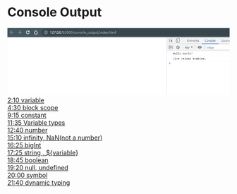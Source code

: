 # Console Output

<img src="20210806_232043.png">

<a href="https://youtu.be/OCCpGh4ujb8">
2:10 variable<br>
4:30 block scope<br>
9:15 constant<br>
11:35 Variable types<br>
12:40 number<br>
15:10 infinity, NaN(not a number)<br>
16:25 bigInt<br>
17:25 string , ${variable}<br>
18:45 boolean<br>
19:20 null, undefined<br>
20:00 symbol<br>
21:40 dynamic typing<br>
